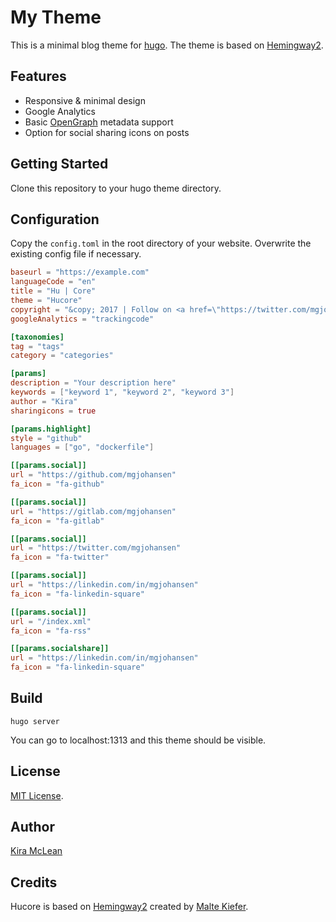 # My Theme

This is a minimal blog theme for [hugo](http://gohugo.io). The theme is based on [Hemingway2](https://github.com/beli3ver/hemingway2.git).

## Features

* Responsive & minimal design
* Google Analytics
* Basic [OpenGraph](http://ogp.me/) metadata support
* Option for social sharing icons on posts

## Getting Started

Clone this repository to your hugo theme directory.

## Configuration

Copy the `config.toml` in the root directory of your website. Overwrite the existing config file if necessary.

```toml
baseurl = "https://example.com"
languageCode = "en"
title = "Hu | Core"
theme = "Hucore"
copyright = "&copy; 2017 | Follow on <a href=\"https://twitter.com/mgjohansen\" target=\"_blank\">Twitter</a> ♥"
googleAnalytics = "trackingcode"

[taxonomies]
tag = "tags"
category = "categories"

[params]
description = "Your description here"
keywords = ["keyword 1", "keyword 2", "keyword 3"]
author = "Kira"
sharingicons = true

[params.highlight]
style = "github"
languages = ["go", "dockerfile"]

[[params.social]]
url = "https://github.com/mgjohansen"
fa_icon = "fa-github"

[[params.social]]
url = "https://gitlab.com/mgjohansen"
fa_icon = "fa-gitlab"

[[params.social]]
url = "https://twitter.com/mgjohansen"
fa_icon = "fa-twitter"

[[params.social]]
url = "https://linkedin.com/in/mgjohansen"
fa_icon = "fa-linkedin-square"

[[params.social]]
url = "/index.xml"
fa_icon = "fa-rss"

[[params.socialshare]]
url = "https://linkedin.com/in/mgjohansen"
fa_icon = "fa-linkedin-square"
```

## Build

```
hugo server
```

You can go to localhost:1313 and this theme should be visible.

## License

[MIT License](LICENSE.md).

## Author

[Kira McLean](https://github.com/kiramclean)

## Credits

Hucore is based on [Hemingway2](https://github.com/beli3ver/hemingway2.git) created by [Malte Kiefer](https://github.com/beli3ver).
